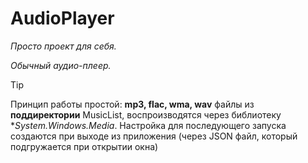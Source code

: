 # AudioPlayer

*Просто проект для себя.*

*Обычный аудио-плеер.*

>[!TIP]
>Принцип работы простой: **mp3, flac, wma, wav** файлы из **поддиректории** MusicList,
>воспроизводятся через библиотеку **System.Windows.Media*.
>Настройка для последующего запуска создаются при выходе из приложения (через JSON файл,
>который подгружается при открытии окна) 

